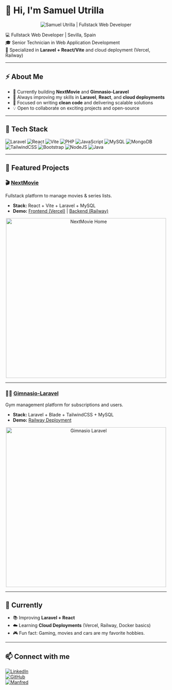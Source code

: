 # 👋 Hi, I'm Samuel Utrilla

<p align="center">
  <img src="https://res.cloudinary.com/dgbngcvkl/image/upload/v1756768115/Banner_perfil_cvoqjy.png" alt="Samuel Utrilla | Fullstack Web Developer" />
</p>

💻 Fullstack Web Developer | Sevilla, Spain  
🎓 Senior Technician in Web Application Development  
🚀 Specialized in **Laravel + React/Vite** and cloud deployment (Vercel, Railway)  

---

## ⚡ About Me
- 🔭 Currently building **NextMovie** and **Gimnasio-Laravel**  
- 🌱 Always improving my skills in **Laravel**, **React**, and **cloud deployments**  
- 🎯 Focused on writing **clean code** and delivering scalable solutions  
- 💡 Open to collaborate on exciting projects and open-source  

---

## 🔧 Tech Stack
![Laravel](https://img.shields.io/badge/Laravel-FF2D20?logo=laravel&logoColor=white&style=for-the-badge)
![React](https://img.shields.io/badge/React-61DAFB?logo=react&logoColor=black&style=for-the-badge)
![Vite](https://img.shields.io/badge/Vite-646CFF?logo=vite&logoColor=white&style=for-the-badge)
![PHP](https://img.shields.io/badge/PHP-777BB4?logo=php&logoColor=white&style=for-the-badge)
![JavaScript](https://img.shields.io/badge/JavaScript-F7DF1E?logo=javascript&logoColor=black&style=for-the-badge)
![MySQL](https://img.shields.io/badge/MySQL-4479A1?logo=mysql&logoColor=white&style=for-the-badge)
![MongoDB](https://img.shields.io/badge/MongoDB-47A248?logo=mongodb&logoColor=white&style=for-the-badge)
![TailwindCSS](https://img.shields.io/badge/TailwindCSS-38B2AC?logo=tailwind-css&logoColor=white&style=for-the-badge)
![Bootstrap](https://img.shields.io/badge/Bootstrap-7952B3?logo=bootstrap&logoColor=white&style=for-the-badge)
![NodeJS](https://img.shields.io/badge/Node.js-339933?logo=node.js&logoColor=white&style=for-the-badge)
![Java](https://img.shields.io/badge/Java-007396?logo=java&logoColor=white&style=for-the-badge)

---

## 📌 Featured Projects

### 🎬 [NextMovie](https://github.com/samuel-un/nextmovie)
Fullstack platform to manage movies & series lists.  
- **Stack:** React + Vite + Laravel + MySQL  
- **Demo:** [Frontend (Vercel)](https://nextmovie.vercel.app) | [Backend (Railway)](https://nextmovie-production.up.railway.app)  

<p align="center">
  <img src="https://res.cloudinary.com/dgbngcvkl/image/upload/v1756764426/Captura_de_pantalla_2025-09-02_000354_mcxwy6.png" alt="NextMovie Home" width="500"/>
</p>

---

### 🏋️‍♂️ [Gimnasio-Laravel](https://github.com/samuel-un/gimnasio-laravel)
Gym management platform for subscriptions and users.  
- **Stack:** Laravel + Blade + TailwindCSS + MySQL  
- **Demo:** [Railway Deployment](https://gimnasio-laravel.up.railway.app)  

<p align="center">
  <img src="https://res.cloudinary.com/dgbngcvkl/image/upload/v1756764437/Captura_de_pantalla_2025-09-02_000457_hqis2a.png" alt="Gimnasio Laravel" width="500"/>
</p>

---

## 🌱 Currently
- 📚 Improving **Laravel + React**  
- ☁️ Learning **Cloud Deployments** (Vercel, Railway, Docker basics)  
- 🎮 Fun fact: Gaming, movies and cars are my favorite hobbies.

---

## 📫 Connect with me
[![LinkedIn](https://img.shields.io/badge/LinkedIn-0077B5?logo=linkedin&logoColor=white&style=for-the-badge)](https://www.linkedin.com/in/samuel-un/)  
[![GitHub](https://img.shields.io/badge/GitHub-181717?logo=github&logoColor=white&style=for-the-badge)](https://github.com/samuel-un)  
[![Manfred](https://img.shields.io/badge/Manfred_Profile-6A4EFA?style=for-the-badge&logo=data:image/svg+xml;base64,PHN2ZyB3aWR0aD0iMTYiIGhlaWdodD0iMTYiIHZpZXdCb3g9IjAgMCAzMiAzMiIgeG1sbnM9Imh0dHA6Ly93d3cudzMub3JnLzIwMDAvc3ZnIj48Y2lyY2xlIGN4PSIxNiIgY3k9IjE2IiByPSIxNiIgZmlsbD0iI2ZmZiIvPjxwYXRoIGQ9Ik0xNiA0YTYgNiAwIDEgMCAwIDEyIDYgNiAwIDAgMCAwLTEyem0wIDE4YTYgNiAwIDEgMCAwLTEyIDYgNiAwIDAgMCAwIDEyWiIgZmlsbD0iIzZhNGVmYSIvPjwvc3ZnPg==)](https://mnf.red/samuel-un)
